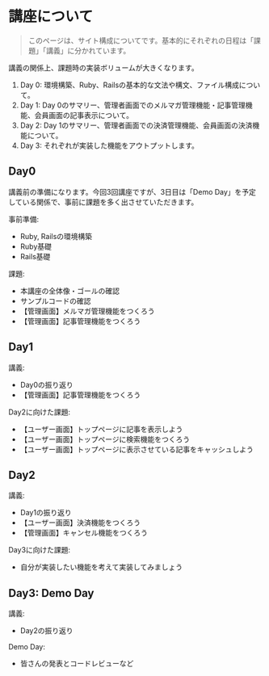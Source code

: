 # 講座について

> このページは、サイト構成についてです。基本的にそれぞれの日程は「課題」「講義」に分かれています。

講義の関係上、課題時の実装ボリュームが大きくなります。

1. Day 0: 環境構築、Ruby、Railsの基本的な文法や構文、ファイル構成について。
2. Day 1: Day 0のサマリー、管理者画面でのメルマガ管理機能・記事管理機能、会員画面の記事表示について。
3. Day 2: Day 1のサマリー、管理者画面での決済管理機能、会員画面の決済機能について。
4. Day 3: それぞれが実装した機能をアウトプットします。

## Day0

講義前の準備になります。今回3回講座ですが、3日目は「Demo Day」を予定している関係で、事前に課題を多く出させていただきます。

事前準備:

- Ruby, Railsの環境構築
- Ruby基礎
- Rails基礎

課題:

- 本講座の全体像・ゴールの確認
- サンプルコードの確認
- 【管理画面】メルマガ管理機能をつくろう
- 【管理画面】記事管理機能をつくろう

## Day1

講義:

- Day0の振り返り
- 【管理画面】記事管理機能をつくろう

Day2に向けた課題:

- 【ユーザー画面】トップページに記事を表示しよう
- 【ユーザー画面】トップページに検索機能をつくろう
- 【ユーザー画面】トップページに表示させている記事をキャッシュしよう
## Day2

講義:

- Day1の振り返り
- 【ユーザー画面】決済機能をつくろう
- 【管理画面】キャンセル機能をつくろう

Day3に向けた課題:

- 自分が実装したい機能を考えて実装してみましょう

## Day3: Demo Day

講義:

- Day2の振り返り

Demo Day:

- 皆さんの発表とコードレビューなど